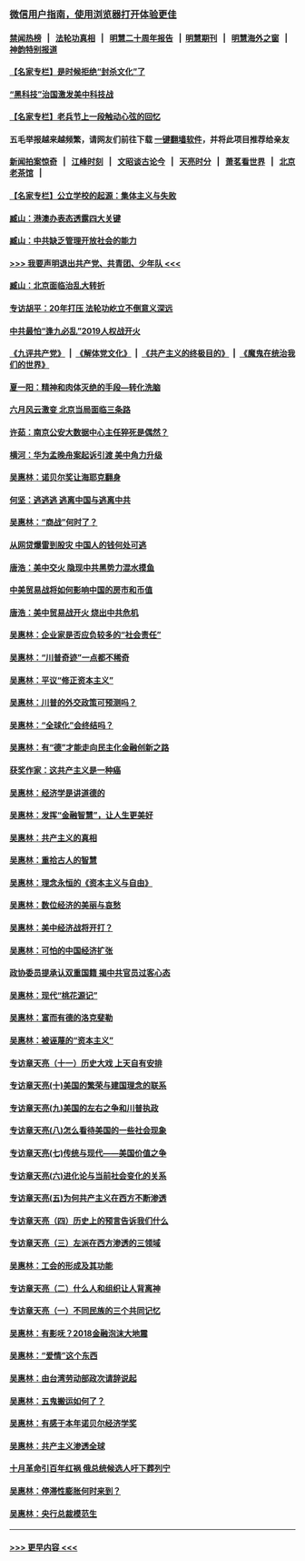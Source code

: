 ### [微信用户指南，使用浏览器打开体验更佳](https://github.com/gfw-breaker/banned-news1/blob/master/indexes/wechat-guide.md?t=0)
#### [禁闻热榜](热点新闻.md?t=0)  &nbsp;&nbsp;|&nbsp;&nbsp; [法轮功真相](https://github.com/gfw-breaker/truth/blob/master/README.md?t=0) &nbsp;&nbsp;|&nbsp;&nbsp; [明慧二十周年报告](https://github.com/gfw-breaker/mh-reports/blob/master/README.md?t=0) &nbsp;&nbsp;|&nbsp;&nbsp;[明慧期刊](https://github.com/gfw-breaker/mh-qikan) &nbsp;&nbsp;|&nbsp;&nbsp; [明慧海外之窗](https://github.com/gfw-breaker/mh-news/blob/master/README.md?t=0) &nbsp;&nbsp;|&nbsp;&nbsp; [神韵特别报道](https://github.com/gfw-breaker/mh-news/blob/master/shenyun.md?t=0)
#### [【名家专栏】是时候拒绝“封杀文化”了](../pages/nsc423/n11814093.md?t=02131233) 
#### [“黑科技”治国激发美中科技战](../pages/nsc423/n11638056.md?t=02131233) 
#### [【名家专栏】老兵节上一段触动心弦的回忆](../pages/nsc423/n11646016.md?t=02131233) 
#### 五毛举报越来越频繁，请网友们前往下载 [一键翻墙软件](https://github.com/gfw-breaker/ssr-accounts)，并将此项目推荐给亲友
#### [新闻拍案惊奇](https://github.com/gfw-breaker/banned-news1/blob/master/pages/link4.md) &nbsp;&nbsp;|&nbsp;&nbsp; [江峰时刻](https://github.com/gfw-breaker/banned-news1/blob/master/pages/link4.md) &nbsp;&nbsp;|&nbsp;&nbsp; [文昭谈古论今](https://github.com/gfw-breaker/banned-news1/blob/master/pages/link4.md) &nbsp;&nbsp;|&nbsp;&nbsp; [天亮时分](https://github.com/gfw-breaker/banned-news1/blob/master/pages/link4.md) &nbsp;&nbsp;|&nbsp;&nbsp; [萧茗看世界](https://github.com/gfw-breaker/banned-news1/blob/master/pages/link4.md) &nbsp;&nbsp;|&nbsp;&nbsp; [北京老茶馆](https://github.com/gfw-breaker/banned-news1/blob/master/pages/link4.md) &nbsp;&nbsp;|&nbsp;&nbsp; 
#### [【名家专栏】公立学校的起源：集体主义与失败](../pages/nsc423/n11601833.md?t=02131233) 
#### [臧山：港澳办表态透露四大关键](../pages/nsc423/n11421628.md?t=02131233) 
#### [臧山：中共缺乏管理开放社会的能力](../pages/nsc423/n11407457.md?t=02131233) 
#### [>>> 我要声明退出共产党、共青团、少年队 <<<](https://github.com/begood0513/goodnews/blob/master/quit/letter.md) 
#### [臧山：北京面临治乱大转折](../pages/nsc423/n11406895.md?t=02131233) 
#### [专访胡平：20年打压 法轮功屹立不倒意义深远](../pages/nsc423/n11398800.md?t=02131233) 
#### [中共最怕“逢九必乱”2019人权战开火](../pages/nsc423/n11385248.md?t=02131233) 
#### [《九评共产党》](https://github.com/begood0513/9ping.md/blob/master/README.md) &nbsp;|&nbsp; [《解体党文化》](../../../../jtdwh.md/blob/master/README.md)  &nbsp;|&nbsp; [《共产主义的终极目的》](../../../../gczydzjmd.md/blob/master/README.md) &nbsp;|&nbsp; [《魔鬼在统治我们的世界》](../../../../mgztzwmdsj.md/blob/master/README.md) 
#### [夏一阳：精神和肉体灭绝的手段—转化洗脑](../pages/nsc423/n11368250.md?t=02131233) 
#### [六月风云激变 北京当局面临三条路](../pages/nsc423/n11313668.md?t=02131233) 
#### [许茹：南京公安大数据中心主任猝死是偶然？](../pages/nsc423/n11064744.md?t=02131233) 
#### [横河：华为孟晚舟案起诉引渡 美中角力升级](../pages/nsc423/n11027230.md?t=02131233) 
#### [吴惠林：诺贝尔奖让海耶克翻身](../pages/nsc423/n10890049.md?t=02131233) 
#### [何坚：逃逃逃 逃离中国与逃离中共](../pages/nsc423/n10592891.md?t=02131233) 
#### [吴惠林：“商战”何时了？](../pages/nsc423/n10573558.md?t=02131233) 
#### [从网贷爆雷到股灾 中国人的钱何处可逃](../pages/nsc423/n10572800.md?t=02131233) 
#### [唐浩：美中交火 隐现中共黑势力混水摸鱼](../pages/nsc423/n10544040.md?t=02131233) 
#### [中美贸易战将如何影响中国的房市和币值](../pages/nsc423/n10543697.md?t=02131233) 
#### [唐浩：美中贸易战开火 烧出中共危机](../pages/nsc423/n10540126.md?t=02131233) 
#### [吴惠林：企业家是否应负较多的“社会责任”](../pages/nsc423/n10535022.md?t=02131233) 
#### [吴惠林：“川普奇迹”一点都不稀奇](../pages/nsc423/n10512808.md?t=02131233) 
#### [吴惠林：平议“修正资本主义”](../pages/nsc423/n10495724.md?t=02131233) 
#### [吴惠林：川普的外交政策可预测吗？](../pages/nsc423/n10462387.md?t=02131233) 
#### [吴惠林：“全球化”会终结吗？](../pages/nsc423/n10452838.md?t=02131233) 
#### [吴惠林：有“德”才能走向民主化金融创新之路](../pages/nsc423/n10432292.md?t=02131233) 
#### [获奖作家：这共产主义是一种癌](../pages/nsc423/n10431541.md?t=02131233) 
#### [吴惠林：经济学是讲道德的](../pages/nsc423/n10398014.md?t=02131233) 
#### [吴惠林：发挥“金融智慧”，让人生更美好](../pages/nsc423/n10375019.md?t=02131233) 
#### [吴惠林：共产主义的真相](../pages/nsc423/n10351394.md?t=02131233) 
#### [吴惠林：重拾古人的智慧](../pages/nsc423/n10337691.md?t=02131233) 
#### [吴惠林：理念永恒的《资本主义与自由》](../pages/nsc423/n10316274.md?t=02131233) 
#### [吴惠林：数位经济的美丽与哀愁](../pages/nsc423/n10292946.md?t=02131233) 
#### [吴惠林：美中经济战将开打？](../pages/nsc423/n10258825.md?t=02131233) 
#### [吴惠林：可怕的中国经济扩张](../pages/nsc423/n10219147.md?t=02131233) 
#### [政协委员提承认双重国籍 揭中共官员过客心态](../pages/nsc423/n10208809.md?t=02131233) 
#### [吴惠林：现代“桃花源记”](../pages/nsc423/n10185234.md?t=02131233) 
#### [吴惠林：富而有德的洛克斐勒](../pages/nsc423/n10142264.md?t=02131233) 
#### [吴惠林：被诬蔑的“资本主义”](../pages/nsc423/n10124816.md?t=02131233) 
#### [专访章天亮（十一）历史大戏 上天自有安排](../pages/nsc423/n10094905.md?t=02131233) 
#### [专访章天亮(十)美国的繁荣与建国理念的联系](../pages/nsc423/n10094899.md?t=02131233) 
#### [专访章天亮(九)美国的左右之争和川普执政](../pages/nsc423/n10094889.md?t=02131233) 
#### [专访章天亮(八)怎么看待美国的一些社会现象](../pages/nsc423/n10094857.md?t=02131233) 
#### [专访章天亮(七)传统与现代——美国价值之争](../pages/nsc423/n10093140.md?t=02131233) 
#### [专访章天亮(六)进化论与当前社会变化的关系](../pages/nsc423/n10092036.md?t=02131233) 
#### [专访章天亮(五)为何共产主义在西方不断渗透](../pages/nsc423/n10083620.md?t=02131233) 
#### [专访章天亮（四）历史上的预言告诉我们什么](../pages/nsc423/n10083606.md?t=02131233) 
#### [专访章天亮（三）左派在西方渗透的三领域](../pages/nsc423/n10081115.md?t=02131233) 
#### [吴惠林：工会的形成及其功能](../pages/nsc423/n10080633.md?t=02131233) 
#### [专访章天亮（二）什么人和组织让人背离神](../pages/nsc423/n10076637.md?t=02131233) 
#### [专访章天亮（一）不同民族的三个共同记忆](../pages/nsc423/n10074188.md?t=02131233) 
#### [吴惠林：有影呒？2018金融泡沫大地震](../pages/nsc423/n10040534.md?t=02131233) 
#### [吴惠林：“爱情”这个东西](../pages/nsc423/n10019423.md?t=02131233) 
#### [吴惠林：由台湾劳动部政次请辞说起](../pages/nsc423/n9979679.md?t=02131233) 
#### [吴惠林：五鬼搬运如何了？](../pages/nsc423/n9925338.md?t=02131233) 
#### [吴惠林：有感于本年诺贝尔经济学奖](../pages/nsc423/n9871883.md?t=02131233) 
#### [吴惠林：共产主义渗透全球](../pages/nsc423/n9812748.md?t=02131233) 
#### [十月革命引百年红祸 俄总统候选人吁下葬列宁](../pages/nsc423/n9810182.md?t=02131233) 
#### [吴惠林：停滞性膨胀何时来到？](../pages/nsc423/n9764136.md?t=02131233) 
#### [吴惠林：央行总裁模范生](../pages/nsc423/n9728134.md?t=02131233) 

----
#### [ >>> 更早内容 <<< ](../indexes/nsc423-earlier.md)
